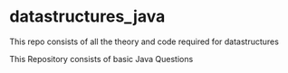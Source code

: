 # datastructures_java
This repo consists of all the theory and code required for datastructures

This Repository consists of basic Java Questions
